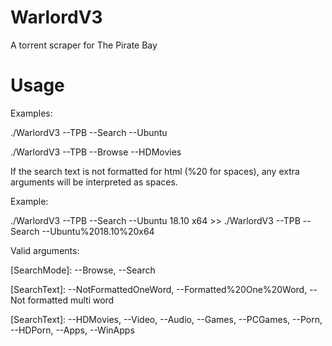 # WarlordV3
A torrent scraper for The Pirate Bay

# Usage
Examples: 

./WarlordV3 --TPB --Search --Ubuntu
          
./WarlordV3 --TPB --Browse --HDMovies
          
If the search text is not formatted for html (%20 for spaces), any extra arguments will be interpreted as spaces.

Example:
          
./WarlordV3 --TPB --Search --Ubuntu 18.10 x64 >> ./WarlordV3 --TPB --Search --Ubuntu%2018.10%20x64

Valid arguments:

[SearchSite]: --TPB

[SearchMode]: --Browse, --Search

[SearchText]: --NotFormattedOneWord, --Formatted%20One%20Word, --Not formatted multi word

[SearchText]: --HDMovies, --Video, --Audio, --Games, --PCGames, --Porn, --HDPorn, --Apps, --WinApps

